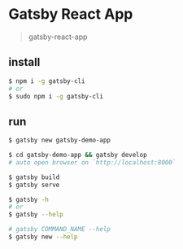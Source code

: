 # Gatsby React App

> gatsby-react-app

## install

```sh
$ npm i -g gatsby-cli
# or
$ sudo npm i -g gatsby-cli

```

## run

```sh
$ gatsby new gatsby-demo-app

$ cd gatsby-demo-app && gatsby develop
# auto open browser on `http://localhost:8000`

$ gatsby build
$ gatsby serve

$ gatsby -h
# or
$ gatsby --help

# gatsby COMMAND_NAME --help
$ gatsby new --help

```
